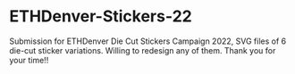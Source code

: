 # ETHDenver-Stickers-22
Submission for ETHDenver Die Cut Stickers Campaign 2022,
SVG files of 6 die-cut sticker variations.
Willing to redesign any of them. 
Thank you for your time!!
